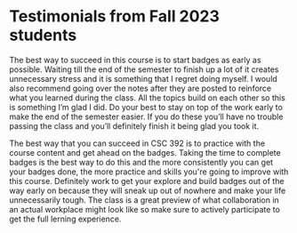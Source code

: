 # Testimonials from Fall 2023 students

The best way to succeed in this course is to start badges as early as possible. Waiting till the end of the semester to finish up a lot of it creates unnecessary stress and it is something that I regret doing myself. I would also recommend going over the notes after they are posted to reinforce what you learned during the class. All the topics build on each other so this is something I’m glad I did. Do your best to stay on top of the work early to make the end of the semester easier. If you do these you’ll have no trouble passing the class and you’ll definitely finish it being glad you took it.

The best way that you can succeed in CSC 392 is to practice with the course content and get ahead on the badges. Taking the time to complete badges is the best way to do this and the more consistently you can get your badges done, the more practice and skills you're going to improve with this course. Definitely work to get your explore and build badges out of the way early on because they will sneak up out of nowhere and make your life unnecessarily tough. The class is a great preview of what collaboration in an actual workplace might look like so make sure to actively participate to get the full lerning experience.
